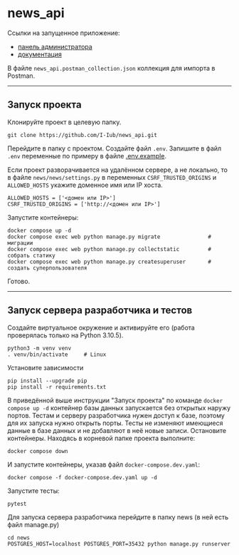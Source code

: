 # news_api

Ссылки на запущенное приложение:
- [панель администратора](http://45.145.65.42/admin/)
- [документация](http://45.145.65.42/swagger/)

В файле `news_api.postman_collection.json` коллекция для импорта в Postman.

---
## Запуск проекта

Клонируйте проект в целевую папку.
```
git clone https://github.com/I-Iub/news_api.git
```

Перейдите в папку с проектом. Создайте файл `.env`. Запишите в файл `.env` 
переменные по примеру в файле [.env.example](https://github.com/I-Iub/news_api/blob/main/.env.example).

Если проект разворачивается на удалённом сервере, а не локально, то в файле 
`news/news/settings.py` в переменных `CSRF_TRUSTED_ORIGINS` и `ALLOWED_HOSTS` 
укажите доменное имя или IP хоста.
```
ALLOWED_HOSTS = ['<домен или IP>']
CSRF_TRUSTED_ORIGINS = ['http://<домен или IP>']
```

Запустите контейнеры:
```
docker compose up -d
docker compose exec web python manage.py migrate               # миграции
docker compose exec web python manage.py collectstatic         # собрать статику
docker compose exec web python manage.py createsuperuser       # создать суперпользователя
```
Готово.

---
## Запуск сервера разработчика и тестов

Создайте виртуальное окружение и активируйте его (работа проверялась только на 
Python 3.10.5).
```
python3 -m venv venv
. venv/bin/activate     # Linux
```

Установите зависимости
```
pip install --upgrade pip
pip install -r requirements.txt
```

В приведённой выше инструкции "Запуск проекта" по команде `docker compose up -d` 
контейнер базы данных запускается без открытых наружу портов. Тестам и серверу 
разработчика нужен доступ к базе, поэтому для их запуска нужно открыть порты. 
Тесты не изменяют имеющиеся данные в базе данных и не добавляют в неё новые записи. 
Остановите контейнеры. Находясь в корневой папке проекта выполните:
```
docker compose down
```
И запустите контейнеры, указав файл `docker-compose.dev.yaml`:
```
docker compose -f docker-compose.dev.yaml up -d
```
Запустите тесты:
```
pytest
```
Для запуска сервера разработчика перейдите в папку news (в ней есть файл 
manage.py)
```
cd news
POSTGRES_HOST=localhost POSTGRES_PORT=35432 python manage.py runserver
```
